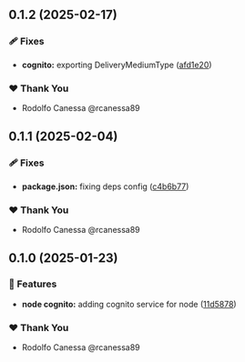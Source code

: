 ## 0.1.2 (2025-02-17)

### 🩹 Fixes

- **cognito:** exporting DeliveryMediumType ([afd1e20](https://github.com/rcanessa89/my-shared/commit/afd1e20))

### ❤️ Thank You

- Rodolfo Canessa @rcanessa89

## 0.1.1 (2025-02-04)

### 🩹 Fixes

- **package.json:** fixing deps config ([c4b6b77](https://github.com/rcanessa89/my-shared/commit/c4b6b77))

### ❤️ Thank You

- Rodolfo Canessa @rcanessa89

## 0.1.0 (2025-01-23)

### 🚀 Features

- **node cognito:** adding cognito service for node ([11d5878](https://github.com/rcanessa89/my-shared/commit/11d5878))

### ❤️ Thank You

- Rodolfo Canessa @rcanessa89
